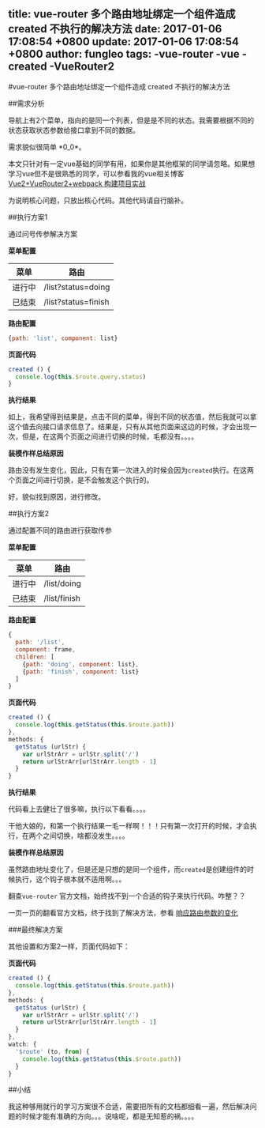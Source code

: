 title: vue-router 多个路由地址绑定一个组件造成 created 不执行的解决方法
date: 2017-01-06 17:08:54 +0800
update: 2017-01-06 17:08:54 +0800
author: fungleo
tags:
    -vue-router
    -vue
    -created
    -VueRouter2
---

#vue-router 多个路由地址绑定一个组件造成 created 不执行的解决方法

##需求分析

导航上有2个菜单，指向的是同一个列表，但是是不同的状态。我需要根据不同的状态获取状态参数给接口拿到不同的数据。

需求貌似很简单 \*0_0\*。

本文只针对有一定vue基础的同学有用，如果你是其他框架的同学请忽略。如果想学习vue但不是很熟悉的同学，可以参看我的vue相关博客 [ Vue2+VueRouter2+webpack 构建项目实战](http://blog.csdn.net/fungleo/article/details/53171052)

为说明核心问题，只放出核心代码。其他代码请自行脑补。

##执行方案1

通过问号传参解决方案

**菜单配置**

|菜单|路由|
|-|-|
|进行中|/list?status=doing|
|已结束|/list?status=finish|

**路由配置**

```js
{path: 'list', component: list}
```

**页面代码**
```js
created () {
  console.log(this.$route.query.status)
}
```

**执行结果**

如上，我希望得到结果是，点击不同的菜单，得到不同的状态值，然后我就可以拿这个值去向接口请求信息了。结果是，只有从其他页面来这边的时候，才会出现一次，但是，在这两个页面之间进行切换的时候，毛都没有。。。。

**装模作样总结原因**

路由没有发生变化，因此，只有在第一次进入的时候会因为`created`执行。在这两个页面之间进行切换，是不会触发这个执行的。

好，貌似找到原因，进行修改。

##执行方案2

通过配置不同的路由进行获取传参

**菜单配置**

|菜单|路由|
|-|-|
|进行中|/list/doing|
|已结束|/list/finish|

**路由配置**

```js
{
  path: '/list',
  component: frame,
  children: [
    {path: 'doing', component: list},
    {path: 'finish', component: list}
  ]
}
```

**页面代码**
```js
created () {
  console.log(this.getStatus(this.$route.path))
},
methods: {
  getStatus (urlStr) {
    var urlStrArr = urlStr.split('/')
    return urlStrArr[urlStrArr.length - 1]
  }
}
```

**执行结果**

代码看上去健壮了很多嘛，执行以下看看。。。。

干他大娘的，和第一个执行结果一毛一样啊！！！只有第一次打开的时候，才会执行，在两个之间切换，啥都没发生。。。。

**装模作样总结原因**

虽然路由地址变化了，但是还是只想的是同一个组件，而`created`是创建组件的时候执行，这个钩子根本就不适用啊。。。

翻查`vue-router` 官方文档，始终找不到一个合适的钩子来执行代码。咋整？？

一页一页的翻看官方文档，终于找到了解决方法，参看 [响应路由参数的变化](http://router.vuejs.org/zh-cn/essentials/dynamic-matching.html#响应路由参数的变化)

###最终解决方案

其他设置和方案2一样，页面代码如下：

**页面代码**
```js
created () {
  console.log(this.getStatus(this.$route.path))
},
methods: {
  getStatus (urlStr) {
    var urlStrArr = urlStr.split('/')
    return urlStrArr[urlStrArr.length - 1]
  }
},
watch: {
  '$route' (to, from) {
    console.log(this.getStatus(this.$route.path))
  }
}
```

##小结

我这种够用就行的学习方案很不合适，需要把所有的文档都细看一遍，然后解决问题的时候才能有准确的方向。。。说啥呢，都是无知惹的祸。。。。
